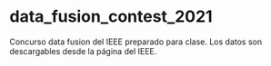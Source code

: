 # data_fusion_contest_2021
Concurso data fusion del IEEE preparado para clase.
Los datos son descargables desde la página del IEEE.
